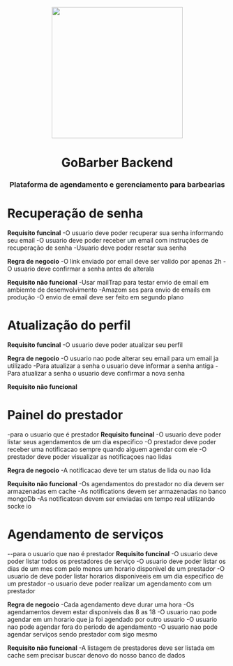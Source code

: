 <p align="center">
    <img width="300" align="center" src="https://miro.medium.com/max/1400/1*AXpOpbBPt8FJCDNjyROhxA.png">
</p>

<h1 align="center">
    GoBarber Backend
</h1>

<h3 align="center">
Plataforma de agendamento e gerenciamento para barbearias
</h3>

# Recuperação de senha

**Requisito funcinal**
-O usuario deve poder recuperar sua senha informando seu email
-O usuario deve poder receber um email com instruções de recuperação de senha
-Usuario deve poder resetar sua senha

**Regra de negocio**
-O link enviado por email deve ser valido por apenas 2h
-O usuario deve confirmar a senha antes de alterala

**Requisito não funcional**
-Usar mailTrap para testar envio de email em ambiemte de desemvolvimento
-Amazom ses para envio de emails em produção
-O envio de email deve ser feito em segundo plano

# Atualização do perfil

**Requisito funcinal**
-O usuario deve poder atualizar seu perfil

**Regra de negocio**
-O usuario nao pode alterar seu email para um email ja utilizado
-Para atualizar a senha o usuario deve informar a senha antiga
-Para atualizar a senha o usuario deve confirmar a nova senha

**Requisito não funcional**

# Painel do prestador

-para o usuario que é prestador
**Requisito funcinal**
-O usuario deve poder listar seus agendamentos de um dia especifico
-O prestador deve poder receber uma notificacao sempre quando alguem agendar com ele
-O prestador deve poder visualizar as notificaçoes nao lidas

**Regra de negocio**
-A notificacao deve ter um status de lida ou nao lida

**Requisito não funcional**
-Os agendamentos do prestador no dia devem ser armazenadas em cache
-As notifications devem ser armazenadas no banco mongoDb
-As notificatosn devem ser enviadas em tempo real utilizando socke io

# Agendamento de serviços

--para o usuario que nao é prestador
**Requisito funcinal**
-O usuario deve poder listar todos os prestadores de serviço
-O usuario deve poder listar os dias de um mes com pelo menos um horario disponivel de um prestador
-O usuario de deve poder listar horarios disponiveeis em um dia especifico de um prestador
-o usuario deve poder realizar um agendamento com um prestador

**Regra de negocio**
-Cada agendamento deve durar uma hora
-Os agendamentos devem estar disponiveis das 8 as 18
-O usuario nao pode agendar em um horario que ja foi agendado por outro usuario
-O usuario nao pode agendar fora do periodo de agendamento
-O usuario nao pode agendar serviços sendo prestador com sigo mesmo

**Requisito não funcional**
-A listagem de prestadores deve ser listada em cache sem precisar buscar denovo do nosso banco de dados
